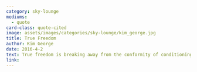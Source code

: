 ```yaml
---
category: sky-lounge
mediums:
  - quote
card-class: quote-cited
image: assets/images/categories/sky-lounge/kim_george.jpg
title: True Freedom
author: Kim George
date: 2016-4-2
text: True freedom is breaking away from the conformity of conditioning imposed on your identity and understanding of reality. The more you know your true potential, the easier to manifest that truth!
link:
---
```

